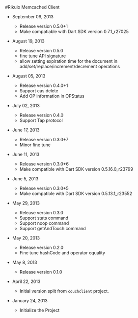 #Rikulo Memcached Client

* September 09, 2013
  * Release version 0.5.0+1
  * Make compatiable with Dart SDK version 0.7.1_r27025
   
* August 19, 2013
  * Release version 0.5.0
  * fine tune API signature
  * allow setting expiration time for the document in
    add/set/replace/increment/decrement operations

* August 05, 2013
  * Release version 0.4.0+1
  * Support cas delete
  * Add OP information in OPStatus

* July 02, 2013
  * Release version 0.4.0
  * Support Tap protocol

* June 17, 2013
  * Release version 0.3.0+7
  * Minor fine tune

* June 11, 2013
  * Release version 0.3.0+6
  * Make compatible with Dart SDK version 0.5.16.0_r23799

* June 5, 2013
  * Release version 0.3.0+5
  * Make compatible with Dart SDK version 0.5.13.1_r23552

* May 29, 2013
  * Release version 0.3.0
  * Support stats command
  * Support noop command
  * Support getAndTouch command

* May 20, 2013
  * Release version 0.2.0
  * Fine tune hashCode and operator equality

* May 8, 2013
  * Release version 0.1.0

* April 22, 2013
  * Initial version split from `couchclient` project.

* January 24, 2013
  * Initialize the Project


